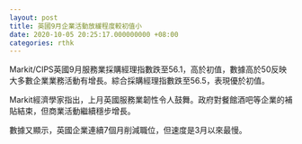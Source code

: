 ```yaml
---
layout: post
title: 英國9月企業活動放緩程度較初值小
date: 2020-10-05 20:25:17.000000000 +08:00
categories: rthk
---
```


Markit/CIPS英國9月服務業採購經理指數跌至56.1，高於初值，數據高於50反映大多數企業業務活動有增長。綜合採購經理指數跌至56.5，表現優於初值。

Markit經濟學家指出，上月英國服務業韌性令人鼓舞。政府對餐館酒吧等企業的補貼結束，但商業活動繼續穩步增長。

數據又顯示，英國企業連續7個月削減職位，但速度是3月以來最慢。
